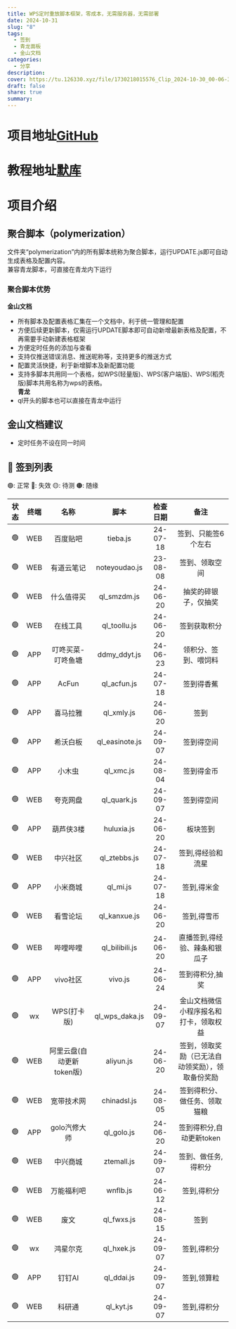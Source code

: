 ```yaml
---
title: WPS定时重放脚本框架，零成本，无需服务器，无需部署
date: 2024-10-31
slug: "8"
tags:
  - 签到
  - 青龙面板
  - 金山文档
categories:
  - 分享
description: 
cover: https://tu.126330.xyz/file/1730218015576_Clip_2024-10-30_00-06-39.png
draft: false
share: true
summary:
---
```

# 项目地址[GitHub](https://github.com/imoki/sign_script)
# 教程地址[默库](https://moku.us.kg/)


# 项目介绍

## 聚合脚本（polymerization）
文件夹“polymerization”内的所有脚本统称为聚合脚本，运行UPDATE.js即可自动生成表格及配置内容。  
兼容青龙脚本，可直接在青龙内下运行  


### 聚合脚本优势
**金山文档**
* 所有脚本及配置表格汇集在一个文档中，利于统一管理和配置
* 方便后续更新脚本，仅需运行UPDATE脚本即可自动新增最新表格及配置，不再需要手动新建表格框架
* 方便定时任务的添加与查看
* 支持仅推送错误消息、推送昵称等，支持更多的推送方式
* 配置灵活快捷，利于新增脚本及新配置功能
* 支持多脚本共用同一个表格，如WPS(轻量版)、WPS(客户端版)、WPS(稻壳版)脚本共用名称为wps的表格。  
**青龙**  
* ql开头的脚本也可以直接在青龙中运行  

## 金山文档建议  
* 定时任务不设在同一时间  

## 🧾 签到列表

🟢: 正常 🔴: 失效 🟡: 待测 🟤: 随缘

| 状态  | 终端  |        名称        |       脚本       |   检查日期   |            备注            |
| :-: | :-: | :--------------: | :------------: | :------: | :----------------------: |
| 🟢️ | WEB |       百度贴吧       |    tieba.js    | 24-07-18 |        签到、只能签6个左右        |
| 🟢️ | WEB |      有道云笔记       | noteyoudao.js  | 23-08-08 |         签到、领取空间          |
| 🟢️ | WEB |      什么值得买       |  ql_smzdm.js   | 24-06-20 |        抽奖的碎银子，仅抽奖        |
| 🟢️ | WEB |       在线工具       |  ql_toollu.js  | 24-06-20 |          签到获取积分          |
| 🟢️ | APP |    叮咚买菜-叮咚鱼塘     |  ddmy_ddyt.js  | 24-06-23 |        领积分、签到、喂饲料        |
| 🟢️ | APP |      AcFun       |  ql_acfun.js   | 24-07-18 |          签到得香蕉           |
| 🟢️ | APP |       喜马拉雅       |   ql_xmly.js   | 24-06-20 |            签到            |
| 🟢️ | APP |       希沃白板       | ql_easinote.js | 24-09-07 |          签到得空间           |
| 🟢️ | APP |       小木虫        |   ql_xmc.js    | 24-08-04 |          签到得金币           |
| 🟢️ | WEB |       夸克网盘       |  ql_quark.js   | 24-09-07 |          签到得空间           |
| 🟢️ | APP |      葫芦侠3楼       |   huluxia.js   | 24-06-20 |           板块签到           |
| 🟢️ | WEB |       中兴社区       |  ql_ztebbs.js  | 24-07-18 |        签到,得经验和流星         |
| 🟢️ | APP |       小米商城       |    ql_mi.js    | 24-07-18 |          签到,得米金          |
| 🟢️ | WEB |       看雪论坛       |  ql_kanxue.js  | 24-06-20 |          签到,得雪币          |
| 🟢️ | WEB |       哔哩哔哩       | ql_bilibili.js | 24-06-20 |     直播签到,得经验、辣条和银瓜子      |
| 🟢️ | APP |      vivo社区      |    vivo.js     | 24-06-24 |         签到得积分,抽奖         |
| 🟢️ | wx  |     WPS(打卡版)     | ql_wps_daka.js | 24-09-07 |   金山文档微信小程序报名和打卡，领取权益    |
| 🟢️ | WEB | 阿里云盘(自动更新token版) |   aliyun.js    | 24-06-20 | 签到，领取奖励（已无法自动领奖励），领取备份奖励 |
| 🟢️ | WEB |      宽带技术网       |  chinadsl.js   | 24-08-05 |      签到得积分、做任务、领取猫粮      |
| 🟢️ | APP |     golo汽修大师     |   ql_golo.js   | 24-06-20 |     签到得积分,自动更新token      |
| 🟢️ | WEB |       中兴商城       |   ztemall.js   | 24-09-07 |        签到、做任务,得积分        |
| 🟢️ | WEB |      万能福利吧       |    wnflb.js    | 24-06-12 |          签到,得积分          |
| 🟢️ | WEB |        废文        |   ql_fwxs.js   | 24-08-15 |            签到            |
| 🟢️ | wx  |       鸿星尔克       |   ql_hxek.js   | 24-09-07 |          签到,得积分          |
| 🟢️ | APP |       钉钉AI       |   ql_ddai.js   | 24-09-07 |          签到,领算粒          |
| 🟢️ | WEB |       科研通        |   ql_kyt.js    | 24-09-07 |          签到,得积分          |
